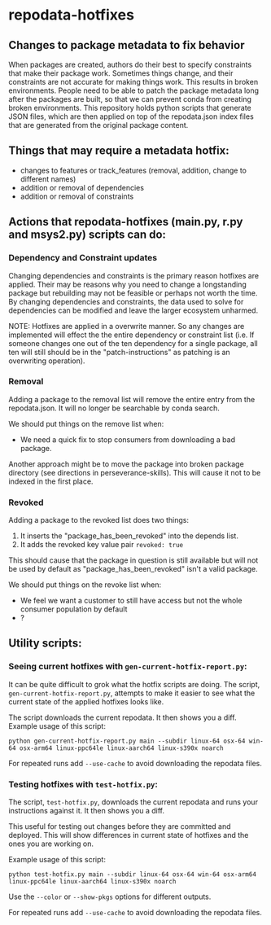 # repodata-hotfixes
## Changes to package metadata to fix behavior

When packages are created, authors do their best to specify constraints that make their package work.  Sometimes things change, and their constraints are not accurate for making things work.  This results in broken environments.  People need to be able to patch the package metadata long after the packages are built, so that we can prevent conda from creating broken environments.  This repository holds python scripts that generate JSON files, which are then applied on top of the repodata.json index files that are generated from the original package content.

## Things that may require a metadata hotfix:

* changes to features or track_features (removal, addition, change to different names)
* addition or removal of dependencies
* addition or removal of constraints

## Actions that repodata-hotfixes (main.py, r.py and msys2.py) scripts can do:

### Dependency and Constraint updates
Changing dependencies and constraints is the primary reason hotfixes are applied.  Their
may be reasons why you need to change a longstanding package but rebuilding may not be
feasible or perhaps not worth the time.  By changing dependencies and constraints,
the data used to solve for dependencies can be modified and leave the larger ecosystem
unharmed.

NOTE: Hotfixes are applied in a overwrite manner.  So any changes are implemented
will effect the the entire dependency or constraint list (i.e. If someone
changes one out of the ten dependency for a single package, all ten will still should be in the
"patch-instructions" as patching is an overwriting operation).
### Removal
Adding a package to the removal list will remove the entire entry from the repodata.json.  It will no longer be searchable by conda search.

We should put things on the remove list when:
- We need a quick fix to stop consumers from downloading a bad package.

Another approach might be to move the package into broken package directory (see directions in perseverance-skills).  This will cause it not to be indexed in the first place.
### Revoked
Adding a package to the revoked list does two things:
1. It inserts the "package_has_been_revoked" into the depends list.
2. It adds the revoked key value pair `revoked: true`

This should cause that the package in question is still available but will not be used by default as "package_has_been_revoked" isn't a valid package.

We should put things on the revoke list when:
- We feel we want a customer to still have access but not the whole consumer population by default
- ?

## Utility scripts:
### Seeing current hotfixes with `gen-current-hotfix-report.py`:

It can be quite difficult to grok what the hotfix scripts are doing.  The script, `gen-current-hotfix-report.py`, attempts to make it easier to see what the current state of the applied hotfixes looks like.

The script downloads the current repodata.  It then shows you a diff.  Example usage of this script:

```
python gen-current-hotfix-report.py main --subdir linux-64 osx-64 win-64 osx-arm64 linux-ppc64le linux-aarch64 linux-s390x noarch
```

For repeated runs add `--use-cache` to avoid downloading the repodata files.

### Testing hotfixes with `test-hotfix.py`:

The script, `test-hotfix.py`,  downloads the current repodata and runs your instructions against it.  It then shows you a diff.

This useful for testing out changes before they are committed and deployed.  This will show differences in current state of hotfixes
and the ones you are working on.

Example usage of this script:
```
python test-hotfix.py main --subdir linux-64 osx-64 win-64 osx-arm64 linux-ppc64le linux-aarch64 linux-s390x noarch
```

Use the `--color` or `--show-pkgs` options for different outputs.

For repeated runs add `--use-cache` to avoid downloading the repodata files.
